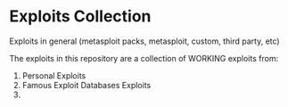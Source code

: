 # Exploits Collection
Exploits in general (metasploit packs, metasploit, custom, third party, etc)

The exploits in this repository are a collection of WORKING exploits from:

1. Personal Exploits
2. Famous Exploit Databases Exploits
3. 

